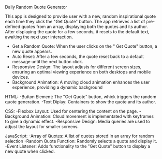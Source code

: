 <!-- Description -->

Daily Random Quote Generator

This app is designed to provide user with a new, random inspirational quote each time they click the "Get Quote" button.
The app retrieves a list of pre-defined quotes from an array, displaying both the quotes and its author. After displaying the quote for a few seconds, it resets to the default text, awaiting the next user interaction.

 <!-- <!-- Main Features: -->

- Get a Random Quote: When the user clicks on the " Get Quote" button, a new quote appears.
- Auto Reset: After a few seconds, the quote reset back to a default message until the next button click.
- Responsive Design: The layout adjusts for different screen sizes, ensuring an optimal viewing experience on both desktops and mobile devices.
- Background Animation: A moving cloud animation enhances the user experience, providing a dynamic background

 <!-- Functions Used: -->

HTML:
-Button Element: The "Get Quote" button, whick triggers the random quote generation.
-Text Diplay: Containers to show the quote and its author.

CSS:
-Flexbox Layout: Used for centering the content on the page.
-Background Animation: Cloud movement is implementated with keyframes to give a dynamic effect.
-Responsive Design: Media queries are used to adjust the layout for smaller screens.

JavaScript:
-Array of Quotes: A list of quotes stored in an array for random selection
-Random Quote Function: Randomly selects a quote and display it.
-Event Listener: Adds functionality to the "Get Quote" button to display a new quote when clicked.
